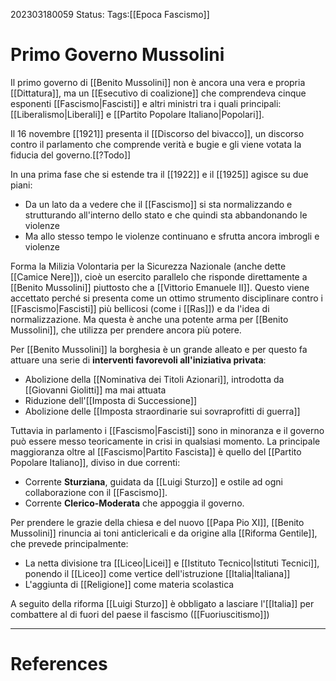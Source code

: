 202303180059
Status: 
Tags:[[Epoca Fascismo]]

# Primo Governo Mussolini
Il primo governo di [[Benito Mussolini]] non è ancora una vera e propria [[Dittatura]], ma un [[Esecutivo di coalizione]] che comprendeva cinque esponenti [[Fascismo|Fascisti]] e altri ministri tra i quali principali: [[Liberalismo|Liberali]] e [[Partito Popolare Italiano|Popolari]].

Il 16 novembre [[1921]] presenta il [[Discorso del bivacco]], un discorso contro il parlamento che comprende verità e bugie e gli viene votata la fiducia del governo.[[?Todo]]

In una prima fase che si estende tra il [[1922]] e il [[1925]] agisce su due piani:
- Da un lato da a vedere che il [[Fascismo]] si sta normalizzando e strutturando all'interno dello stato e che quindi sta abbandonando le violenze
- Ma allo stesso tempo le violenze continuano e sfrutta ancora imbrogli e violenze

Forma la Milizia Volontaria per la Sicurezza Nazionale (anche dette [[Camice Nere]]), cioè un esercito parallelo che risponde direttamente a [[Benito Mussolini]] piuttosto che a [[Vittorio Emanuele II]].
Questo viene accettato perché si presenta come un ottimo strumento disciplinare contro i [[Fascismo|Fascisti]] più bellicosi (come i [[Ras]]) e da l'idea di normalizzazione.
Ma questa è anche una potente arma per [[Benito Mussolini]], che utilizza per prendere ancora più potere.

Per [[Benito Mussolini]] la borghesia è un grande alleato e per questo fa attuare una serie di **interventi favorevoli all'iniziativa privata**:
- Abolizione della [[Nominativa dei Titoli Azionari]], introdotta da [[Giovanni Giolitti]] ma mai attuata
- Riduzione dell'[[Imposta di Successione]]
- Abolizione delle [[Imposta straordinarie sui sovraprofitti di guerra]]

Tuttavia in parlamento i [[Fascismo|Fascisti]] sono in minoranza e il governo può essere messo teoricamente in crisi in qualsiasi momento.
La principale maggioranza oltre al [[Fascismo|Partito Fascista]] è quello del [[Partito Popolare Italiano]], diviso in due correnti:
- Corrente **Sturziana**, guidata da [[Luigi Sturzo]] e ostile ad ogni collaborazione con il [[Fascismo]].
- Corrente **Clerico-Moderata** che appoggia il governo.

Per prendere le grazie della chiesa e del nuovo [[Papa Pio XI]], [[Benito Mussolini]] rinuncia ai toni anticlericali e da origine alla [[Riforma Gentile]], che prevede principalmente:
- La netta divisione tra [[Liceo|Licei]] e  [[Istituto Tecnico|Istituti Tecnici]], ponendo il [[Liceo]] come vertice dell'istruzione [[Italia|Italiana]]
- L'aggiunta di [[Religione]] come materia scolastica

A seguito della riforma [[Luigi Sturzo]] è obbligato a lasciare l'[[Italia]] per combattere al di fuori del paese il fascismo ([[Fuoriuscitismo]])






---
# References